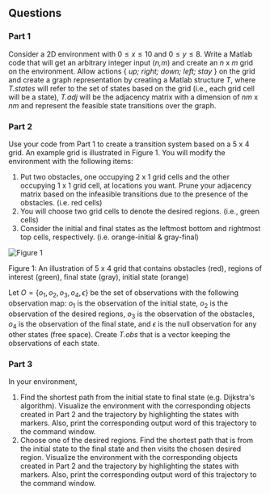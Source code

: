## Questions

### Part 1 

Consider a 2D environment with $0 \le x \le 10$ and $0 \le y \le 8$. Write a Matlab code that
will get an arbitrary integer input (*n,m*) and create an *n* x *m* grid on the environment. Allow actions
{ *up; right; down; left; stay* } on the grid and create a graph representation by creating a Matlab structure *T*,
where *T.states* will refer to the set of states based on the grid (i.e., each grid cell will be a state), *T.adj* will
be the adjacency matrix with a dimension of *nm* x *nm* and represent the feasible state transitions over the
graph.


### Part 2
Use your code from Part 1 to create a transition system based on a 5 x 4 grid. An example grid is
illustrated in Figure 1. You will modify the environment with the following items:

1. Put two obstacles, one occupying 2 x 1 grid cells and the other occupying 1 x 1 grid cell, at locations
you want. Prune your adjacency matrix based on the infeasible transitions due to the presence of the
obstacles. (i.e. red cells)
2. You will choose two grid cells to denote the desired regions. (i.e., green cells)
3. Consider the initial and final states as the leftmost bottom and rightmost top cells, respectively. (i.e.
orange-initial & gray-final)

![Figure 1](https://user-images.githubusercontent.com/80203709/157149887-b6f3c911-d76e-4fb9-87de-23a4570fd279.png)

Figure 1: An illustration of 5 x 4 grid that contains obstacles (red), regions of interest (green), final state
(gray), initial state (orange)


Let $O = \{ o_1, o_2, o_3, o_4, \epsilon \}$ be the set of observations with the following observation map: $o_1$ is the
observation of the initial state, $o_2$ is the observation of the desired regions, $o_3$ is the observation of the
obstacles, $o_4$ is the observation of the final state, and $\epsilon$ is the null observation for any other states (free
space). Create *T.obs* that is a vector keeping the observations of each state.

### Part 3

In your environment,

1. Find the shortest path from the initial state to final state (e.g. Dijkstra's algorithm). Visualize the
environment with the corresponding objects created in Part 2 and the trajectory by highlighting the
states with markers. Also, print the corresponding output word of this trajectory to the command window.
2. Choose one of the desired regions. Find the shortest path that is from the initial state to the final
state and then visits the chosen desired region. Visualize the environment with the corresponding
objects created in Part 2 and the trajectory by highlighting the states with markers. Also, print the
corresponding output word of this trajectory to the command window.



